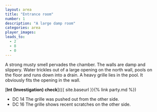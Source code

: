 ```yaml
---
layout: area
title: "Entrance room"
number: 1
description: "A large damp room"
categories: area
player_images:
leads_to:
  - 2
  - 8
  - 0
---
```


A strong musty smell pervades the chamber.  The walls are damp and slippery.  Water trickles out of a large opening on the north wall, pools on the floor and runs down into a drain.  A heavy grille lies in the pool.  It obviously fits the opening in the wall.

[**Int (Investigation) check**]({{ site.baseurl }}{% link party.md %})

* DC 14 The grille was pushed out from the other side.
* DC 16 The grille shows recent scratches on the other side.
